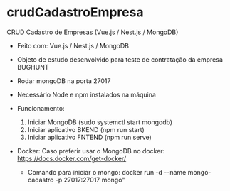 # crudCadastroEmpresa
CRUD Cadastro de Empresas (Vue.js / Nest.js / MongoDB)
- Feito com: Vue.js / Nest.js / MongoDB
- Objeto de estudo desenvolvido para teste de contratação da empresa BUGHUNT
- Rodar mongoDB na porta 27017
- Necessário Node e npm instalados na máquina

- Funcionamento: 
  1. Iniciar MongoDB (sudo systemctl start mongodb)
  2. Iniciar aplicativo BKEND (npm run start)
  3. Iniciar aplicativo FNTEND (npm run serve)

- Docker:
  Caso preferir usar o MongoDB no docker: https://docs.docker.com/get-docker/
   - Comando para iniciar o mongo: docker run -d --name mongo-cadastro -p 27017:27017 mongo"

